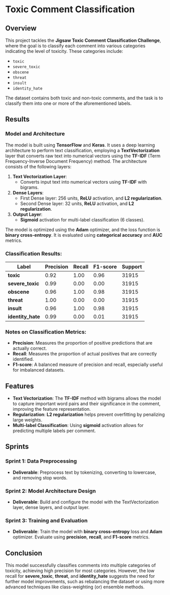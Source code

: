 # Toxic Comment Classification

## Overview
This project tackles the **Jigsaw Toxic Comment Classification Challenge**, where the goal is to classify each comment into various categories indicating the level of toxicity. These categories include:

- `toxic`
- `severe_toxic`
- `obscene`
- `threat`
- `insult`
- `identity_hate`

The dataset contains both toxic and non-toxic comments, and the task is to classify them into one or more of the aforementioned labels.

## Results

### Model and Architecture
The model is built using **TensorFlow** and **Keras**. It uses a deep learning architecture to perform text classification, employing a **TextVectorization** layer that converts raw text into numerical vectors using the **TF-IDF** (Term Frequency-Inverse Document Frequency) method. The architecture consists of the following layers:

1. **Text Vectorization Layer**: 
   - Converts input text into numerical vectors using **TF-IDF** with bigrams.
2. **Dense Layers**: 
   - First Dense layer: 256 units, **ReLU** activation, and **L2 regularization**.
   - Second Dense layer: 32 units, **ReLU** activation, and **L2 regularization**.
3. **Output Layer**: 
   - **Sigmoid** activation for multi-label classification (6 classes).

The model is optimized using the **Adam** optimizer, and the loss function is **binary cross-entropy**. It is evaluated using **categorical accuracy** and **AUC** metrics.

### Classification Results:

| **Label**        | **Precision** | **Recall** | **F1-score** | **Support** |
|------------------|---------------|------------|--------------|-------------|
| **toxic**        | 0.92          | 1.00       | 0.96         | 31915       |
| **severe_toxic** | 0.99          | 0.00       | 0.00         | 31915       |
| **obscene**      | 0.96          | 1.00       | 0.98         | 31915       |
| **threat**       | 1.00          | 0.00       | 0.00         | 31915       |
| **insult**       | 0.96          | 1.00       | 0.98         | 31915       |
| **identity_hate**| 0.99          | 0.00       | 0.01         | 31915       |

### Notes on Classification Metrics:
- **Precision**: Measures the proportion of positive predictions that are actually correct.
- **Recall**: Measures the proportion of actual positives that are correctly identified.
- **F1-score**: A balanced measure of precision and recall, especially useful for imbalanced datasets.
  
## Features

- **Text Vectorization**: The **TF-IDF** method with bigrams allows the model to capture important word pairs and their significance in the comment, improving the feature representation.
- **Regularization**: **L2 regularization** helps prevent overfitting by penalizing large weights.
- **Multi-label Classification**: Using **sigmoid** activation allows for predicting multiple labels per comment.

## Sprints

### Sprint 1: Data Preprocessing
- **Deliverable**: Preprocess text by tokenizing, converting to lowercase, and removing stop words.

### Sprint 2: Model Architecture Design
- **Deliverable**: Build and configure the model with the TextVectorization layer, dense layers, and output layer.

### Sprint 3: Training and Evaluation
- **Deliverable**: Train the model with **binary cross-entropy** loss and **Adam** optimizer. Evaluate using **precision**, **recall**, and **F1-score** metrics.

## Conclusion

This model successfully classifies comments into multiple categories of toxicity, achieving high precision for most categories. However, the low recall for **severe_toxic**, **threat**, and **identity_hate** suggests the need for further model improvements, such as rebalancing the dataset or using more advanced techniques like class-weighting (or) ensemble methods.
